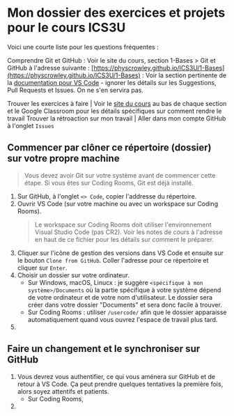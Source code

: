 # Mon dossier des exercices et projets pour le cours ICS3U

Voici une courte liste pour les questions fréquentes :

Comprendre Git et GitHub
: Voir le site du cours, section 1-Bases > Git et GitHub à l'adresse suivante : [https://physcrowley.github.io/ICS3U/1-Bases](https://physcrowley.github.io/ICS3U/1-Bases)
: Voir la section pertinente de la [documentation pour VS Code](https://code.visualstudio.com/docs/editor/github#_setting-up-a-repository) - ignorer les détails sur les Suggestions, Pull Requests et Issues. On ne s'en servira pas.

Trouver les exercices à faire | Voir le [site du cours](https://physcrowley.github.io/ICS3U) au bas de chaque section et le Google Classroom pour les détails spécifiques sur comment rendre le travail
Trouver la rétroaction sur mon travail | Aller dans mon compte GitHub à l'onglet `Issues`

## Commencer par clôner ce répertoire (dossier) sur votre propre machine

> Vous devez avoir Git sur votre système avant de commencer cette étape. Si vous êtes sur Coding Rooms, Git est déjà installé.

1. Sur GitHub, à l'onglet `<> Code`, copier l'addresse du répertoire.
2. Ouvrir VS Code (sur votre machine ou avec un workspace sur Coding Rooms).
    > Le workspace sur Coding Rooms doit utiliser l'environnement Visual Studio Code (pas CR2). Voir les notes de cours à l'adresse en haut de ce fichier pour les détails sur comment le préparer.
4. Cliquer sur l'icône de gestion des versions dans VS Code et ensuite sur le bouton `Clone from GitHub`. Coller l'adresse pour ce répertoire et cliquer sur `Enter`.
5. Choisir un dossier sur votre ordinateur.
     * Sur Windows, macOS, Linucx : je suggère `<spécifique à mon système>/Documents` où la partie spécifique à votre système dépend de votre ordinateur et de votre nom d'utilisateur. Le dossier sera créer dans votre dossier "Documents" et sera donc facile à trouver.
     * Sur Coding Rooms : utiliser `/usercode/` afin que le dossier apparaisse automatiquement quand vous ouvrez l'espace de travail plus tard.
6. 

## Faire un changement et le synchroniser sur GitHub

1. Vous devrez vous authentifier, ce qui vous aménera sur GitHub et de retour à VS Code. Ça peut prendre quelques tentatives la première fois, alors soyez attentifs et patients.
    * Sur Coding Rooms, 
9. 
